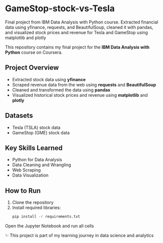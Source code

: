 # GameStop-stock-vs-Tesla
Final project from IBM Data Analysis with Python course. Extracted financial data using yfinance, requests, and BeautifulSoup, cleaned it with pandas, and visualized stock prices and revenue for Tesla and GameStop using matplotlib and plotly 

This repository contains my final project for the **IBM Data Analysis with Python** course on Coursera.  

## Project Overview  
- Extracted stock data using **yfinance**  
- Scraped revenue data from the web using **requests** and **BeautifulSoup**  
- Cleaned and transformed the data using **pandas**  
- Visualized historical stock prices and revenue using **matplotlib** and **plotly**  

## Datasets  
- Tesla (TSLA) stock data  
- GameStop (GME) stock data  

## Key Skills Learned  
- Python for Data Analysis  
- Data Cleaning and Wrangling  
- Web Scraping  
- Data Visualization  

## How to Run  
1. Clone the repository  
2. Install required libraries:  
   ```bash
   pip install -r requirements.txt
Open the Jupyter Notebook and run all cells

✨ This project is part of my learning journey in data science and analytics
